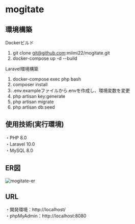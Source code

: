 # mogitate

## 環境構築
Dockerビルド
1. git clone git@github.com:miimi22/mogitate.git
2. docker-compose up -d --build

Laravel環境構築
1. docker-compose exec php bash
2. composer install
3. .env.exampleファイルから.envを作成し、環境変数を変更
4. php artisan key:generate
5. php artisan migrate
6. php artisan db:seed

## 使用技術(実行環境)
・PHP 8.0
<br>
・Laravel 10.0
<br>
・MySQL 8.0

## ER図
![mogitate-er](https://github.com/user-attachments/assets/8a1e7b2a-12ac-46fc-8da5-e2a02e480b2b)

## URL
・開発環境：http://localhost/
<br>
・phpMyAdmin：http://localhost:8080
